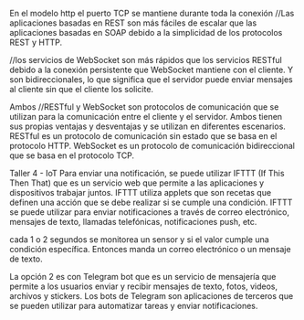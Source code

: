En el modelo http el puerto TCP se mantiene durante toda la conexión 
//Las aplicaciones basadas en REST son más fáciles de escalar que las aplicaciones basadas en SOAP debido a la simplicidad de los protocolos REST y HTTP.

//los servicios de WebSocket son más rápidos que los servicios RESTful debido a la conexión persistente que WebSocket mantiene con el cliente. Y son bidireccionales, lo que significa que el servidor puede enviar mensajes al cliente sin que el cliente los solicite.

Ambos   //RESTful y WebSocket son protocolos de comunicación que se utilizan para la comunicación entre el cliente y el servidor. Ambos tienen sus propias ventajas y desventajas y se utilizan en diferentes escenarios. RESTful es un protocolo de comunicación sin estado que se basa en el protocolo HTTP. WebSocket es un protocolo de comunicación bidireccional que se basa en el protocolo TCP. 

Taller 4 - IoT
Para enviar una notificación, se puede utilizar IFTTT (If This Then That) que es un servicio web que permite a las aplicaciones y dispositivos trabajar juntos. IFTTT utiliza applets que son recetas que definen una acción que se debe realizar si se cumple una condición. IFTTT se puede utilizar para enviar notificaciones a través de correo electrónico, mensajes de texto, llamadas telefónicas, notificaciones push, etc. 

cada 1 o 2 segundos se monitorea un sensor y si el valor cumple una condición específica. Entonces manda un correo electrónico o un mensaje de texto. 

La opción 2 es con Telegram bot que es un servicio de mensajería que permite a los usuarios enviar y recibir mensajes de texto, fotos, videos, archivos y stickers. Los bots de Telegram son aplicaciones de terceros que se pueden utilizar para automatizar tareas y enviar notificaciones. 

  
